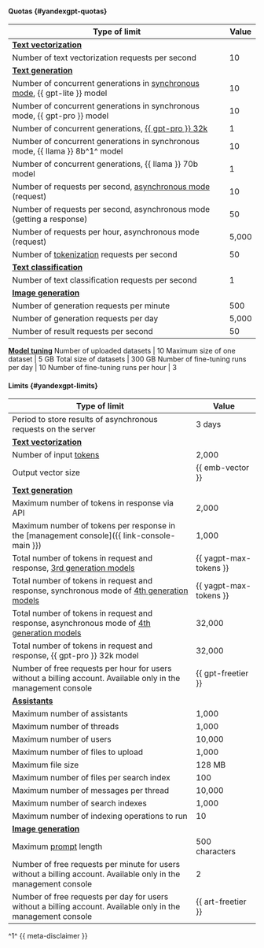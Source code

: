 #### Quotas {#yandexgpt-quotas}

Type of limit | Value
----- | -----
**[Text vectorization](../foundation-models/concepts/embeddings.md)** |
Number of text vectorization requests per second | 10
**[Text generation](../foundation-models/concepts/yandexgpt/index.md)** |
Number of concurrent generations in [synchronous mode](../foundation-models/concepts/index.md#working-mode), {{ gpt-lite }} model | 10
Number of concurrent generations in synchronous mode, {{ gpt-pro }} model | 10
Number of concurrent generations, [{{ gpt-pro }} 32k](../foundation-models/concepts/yandexgpt/models.md#generation) | 1
Number of concurrent generations in synchronous mode, {{ llama }} 8b^1^ model | 10
Number of concurrent generations, {{ llama }} 70b model | 1
Number of requests per second, [asynchronous mode](../foundation-models/concepts/index.md#working-mode) (request) | 10
Number of requests per second, asynchronous mode (getting a response) | 50
Number of requests per hour, asynchronous mode (request) | 5,000
Number of [tokenization](../foundation-models/text-generation/api-ref/grpc/Tokenizer/index.md) requests per second | 50
**[Text classification](../foundation-models/concepts/classifier/index.md)** |
Number of text classification requests per second | 1
**[Image generation](../foundation-models/concepts/yandexart/index.md)** |
Number of generation requests per minute | 500
Number of generation requests per day | 5,000
Number of result requests per second | 50
**[Model tuning](../foundation-models/concepts/tuning/index.md)**
Number of uploaded datasets | 10 
Maximum size of one dataset | 5 GB
Total size of datasets | 300 GB
Number of fine-tuning runs per day | 10
Number of fine-tuning runs per hour | 3

#### Limits {#yandexgpt-limits}

Type of limit | Value
----- | -----
Period to store results of asynchronous requests on the server | 3 days
**[Text vectorization](../foundation-models/concepts/embeddings.md)** |
Number of input [tokens](../foundation-models/concepts/yandexgpt/tokens.md) | 2,000
Output vector size | {{ emb-vector }}
**[Text generation](../foundation-models/concepts/yandexgpt/index.md)** |
Maximum number of tokens in response via API | 2,000 
Maximum number of tokens per response in the [management console]({{ link-console-main }}) | 1,000
Total number of tokens in request and response, [3rd generation models](../foundation-models/concepts/yandexgpt/models.md) | {{ yagpt-max-tokens }}
Total number of tokens in request and response, synchronous mode of [4th generation models](../foundation-models/concepts/yandexgpt/models.md) | {{ yagpt-max-tokens }}
Total number of tokens in request and response, asynchronous mode of [4th generation models](../foundation-models/concepts/yandexgpt/models.md) | 32,000
Total number of tokens in request and response, {{ gpt-pro }} 32k model | 32,000
Number of free requests per hour for users without a billing account. Available only in the management console | {{ gpt-freetier }}
**[Assistants](../foundation-models/concepts/assistant/index.md)**|
Maximum number of assistants | 1,000
Maximum number of threads | 1,000
Maximum number of users | 10,000
Maximum number of files to upload | 1,000
Maximum file size | 128 MB
Maximum number of files per search index | 100
Maximum number of messages per thread | 10,000
Maximum number of search indexes | 1,000
Maximum number of indexing operations to run | 10
**[Image generation](../foundation-models/concepts/yandexart/index.md)** |
Maximum [prompt](../foundation-models/concepts/index.md#prompt) length | 500 characters
Number of free requests per minute for users without a billing account. Available only in the management console | 2
Number of free requests per day for users without a billing account. Available only in the management console | {{ art-freetier }}


^1^ {{ meta-disclaimer }}